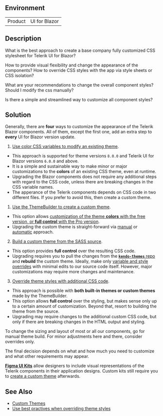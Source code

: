 
## Environment

<table>
<tbody>
<tr>
<td>Product</td>
<td>UI for Blazor</td>
</tr>
</tbody>
</table>

## Description

What is the best approach to create a base company fully customized CSS stylesheet for Telerik UI for Blazor?

How to provide visual flexibility and change the appearance of the components? How to override CSS styles with the app via style sheets or CSS isolation?

What are your recommendations to change the overall component styles? Should I modify the css manually?

Is there a simple and streamlined way to customize all component styles?

## Solution

Generally, there are **four** ways to customize the appearance of the Telerik Blazor components. All of them, except the first one, add an extra step to **every** UI for Blazor version update.

1. [Use color CSS variables to modify an existing theme](slug:themes-customize#setting-theme-variables).
* This approach is supported for theme versions `8.0.0` and Telerik UI for Blazor versions `6.0.0` and above.
* It is a simple and sustainable way to make minor or major customizations to the **colors** of an existing CSS theme, even at runtime.
* Upgrading the Blazor components does not require any additional steps with regard to the CSS code, unless there are breaking changes in the CSS variable names.
* The apperance of the Telerik components depends on CSS code in two different files. If you prefer to avoid this, then create a custom theme.
1. [Use the ThemeBuilder to create a custom theme](slug:themes-customize#using-themebuilder).
* This option allows [customization of the theme **colors** with the free version, or **full control** with the Pro version](https://docs.telerik.com/themebuilder/introduction#themebuilder-tiers).
* Upgrading the custom theme is straight-forward via [manual](https://docs.telerik.com/themebuilder/web-app/migrating-projects) or [automatic](https://docs.telerik.com/themebuilder/web-app/automatic-migrations) approach.
2. [Build a custom theme from the SASS source](slug:themes-customize#building-themes-from-source-code).
* This option provides **full control** over the resulting CSS code.
* Upgrading requires you to pull the changes from the [**`kendo-themes`** repo](https://github.com/telerik/kendo-themes) and **rebuild** the custom theme. Ideally, make only [variable and style overrides](https://github.com/telerik/kendo-themes/wiki/Core-Code-Concepts) with minimal edits to our source code itself. However, major customizations may require more changes and maintenance.
3. [Override theme styles with additional CSS code](slug:themes-override).
* This approach is possible with **both built-in themes or custom themes** made by the ThemeBuilder.
* This option allows **full control** over the styling, but makes sense only up to a certain amount of customization. Beyond that, resort to building the theme from the source.
* Upgrading may require changes to the additional custom CSS code, but only if there are breaking changes in the HTML output and styling.

To change the sizing and layout of most or all our components, go for manual theme build. For minor adjustments here and there, consider overrides only.

The final decision depends on what and how much you need to customize and what other requirements may appear.

[**Figma UI Kits**](https://www.telerik.com/figma-kits) allow designers to include visual representations of the Telerik components in their application designs. Custom kits still require you to [create a custom theme](slug:themes-customize) afterwards.

## See Also

* [Custom Themes](slug:themes-customize)
* [Use best practives when overriding theme styles](slug:themes-override#best-practices)
